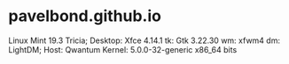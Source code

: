 # pavelbond.github.io
Linux Mint 19.3 Tricia; Desktop: Xfce 4.14.1 tk: Gtk 3.22.30 wm: xfwm4 dm: LightDM; Host: Qwantum Kernel: 5.0.0-32-generic x86_64 bits
